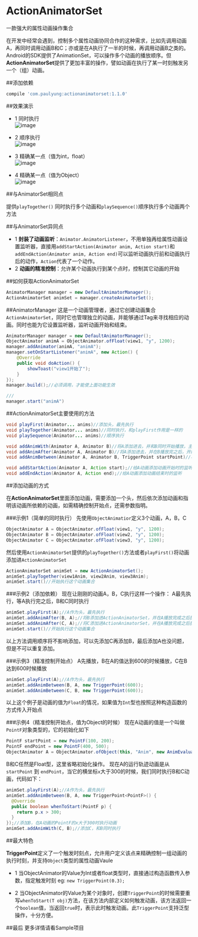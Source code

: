 # ActionAnimatorSet
一款强大的属性动画操作集合

在开发中经常会遇到，控制多个属性动画协同合作的这种需求，比如先调用动画A，再同时调用动画B和C；亦或是在A执行了一半的时候，再调用动画B之类的。Android的SDK提供了AnimationSet，可以操作多个动画的播放顺序。但**ActionAnimatorSet**提供了更加丰富的操作，譬如动画在执行了某一时刻触发另一个（组）动画。

##添加依赖
```groovy
compile 'com.paulyung:actionanimatorset:1.1.0'
```

##效果演示

* 1 同时执行<br/>
![image](https://github.com/paulyung541/ActionAnimatorSet/blob/master/gif_res/together.gif)

* 2 顺序执行<br/>
![image](https://github.com/paulyung541/ActionAnimatorSet/blob/master/gif_res/sequence.gif)

* 3 精确某一点（值为int，float）<br/>
![image](https://github.com/paulyung541/ActionAnimatorSet/blob/master/gif_res/point1.gif)

* 4 精确某一点（值为Object）<br/>
![image](https://github.com/paulyung541/ActionAnimatorSet/master/gif_res/point2.gif)

##与AnimatorSet相同点

提供`playTogether()` 同时执行多个动画和`playSequence()`顺序执行多个动画两个方法

##与AnimatorSet异同点

* 1 **封装了动画监听**：`Animator.AnimatorListener`，不用单独再给属性动画设置监听器，直接用`addStartAction(Animator anim, Action start)`和`addEndAction(Animator anim, Action end)`可以监听动画执行前和动画执行后的动作，`Action`代表了一个动作。
* 2 **动画的精准控制**：允许某个动画执行到某个点时，控制其它动画的开始

##如何获取ActionAnimatorSet
```java
AnimatorManager manager = new DefaultAnimatorManager();
ActionAnimatorSet animSet = manager.createAnimatorSet();
```

##AnimatorManager
这是一个动画管理者，通过它创建动画集合`ActionAnimatorSet`，同时它也管理独立的动画，并能够通过Tag来寻找相应的动画。同时也能为它设置监听器，监听动画开始和结束。
```java
AnimatorManager manager = new DefaultAnimatorManager();
ObjectAnimator animA = ObjectAnimator.ofFloat(view1, "y", 1200);
manager.addAnimator(animA, "animA");
manager.setOnStartListener("animA", new Action() {
    @Override
    public void doAction() {
        showToast("view1开始了");
    }
});
manager.build();//必须调用，才能使上面功能生效

///
manager.start("animA")

```

##ActionAnimatorSet主要使用的方法

```java
void playFirst(Animator... anims)//添加头，最先执行
void playTogether(Animator... anims)//同时执行，和playFirst作用是一样的
void playSequence(Animator... anims)//顺序执行

void addAnimWith(Animator A, Animator B)//将A添加进去，并和B同时开始播放，主要用作一些不是头部，又需要同时操作的动画
void addAnimAfter(Animator A, Animator B)//将A添加进去，并在B播放完之后，开始播放
void addAnimBetween(Animator A, Animator B, TriggerPoint startPoint)//将A添加进去，并定义了一个开始点TriggerPoint ，在B播放到这个点时，开始播放A

void addStartAction(Animator A, Action start);//给A动画添加动画开始时的监听
void addEndAction(Animator A, Action end);//给A动画添加动画结束时的监听
```

##添加动画的方式

在**ActionAnimatorSet**里面添加动画，需要添加一个头，然后依次添加动画和指明该动画所依赖的动画，如需精确控制开始点，还需参数指明。

###示例1（简单的同时执行）
先使用`ObjectAnimatior`定义3个动画，A，B，C
```java
ObjectAnimator A = ObjectAnimator.ofFloat(view1, "y", 1200);
ObjectAnimator B = ObjectAnimator.ofFloat(view2, "y", 1200);
ObjectAnimator C = ObjectAnimator.ofFloat(view3, "y", 1200);
```
然后使用`ActionAnimatorSet`提供的`playTogether()`方法或者`playFirst()`将动画添加进`ActionAnimatorSet`
```java
ActionAnimatorSet animSet = new ActionAnimatorSet();
animSet.playTogether(view1Anim, view2Anim, view3Anim);
animSet.start()//开始执行这个动画集合
```


###示例2（添加依赖）
现在让刚刚的动画A，B，C执行这样一个操作：
A最先执行，等A执行完之后，B和C同时执行
```java
animSet.playFirst(A);//A作为头，最先执行
animSet.addAnimAfter(B, A);//将B添加进ActionAnimatorSet，并在A播放完成之后执行
animSet.addAnimAfter(C, A);//将C添加进ActionAnimatorSet，并在A播放完成之后执行
animSet.start()//开始执行这个动画集合
```
以上方法调用顺序将不影响添加，可以先添加C再添加B，最后添加A也没问题，但是不可以重复添加。

###示例3（精准控制开始点）
A先播放，B在A的值达到600的时候播放，C在B达到600时候播放
```java
animSet.playFirst(A);//A作为头，最先执行
animSet.addAnimBetween(B, A, new TriggerPoint(600));
animSet.addAnimBetween(C, B, new TriggerPoint(600));
```
以上这个例子是动画的值为`Float`的情况，如果值为`Int`型也按照这种构造函数的方式传入开始点

###示例4（精准控制开始点，值为Object的时候）
现在A动画的值是一个叫做`PointF`对象类型的，它的初始化如下
```java
PointF startPoint = new PointF(100, 200);
PointF endPoint = new PointF(400, 500);
ObjectAnimator A = ObjectAnimator.ofObject(this, "Anim", new AnimEvaluator(), startPoint, endPoint);//因为我的set方法是放在Activity里面的，所以直接使用了this
```
B和C任然是Float型，这里省略初始化操作。
现在A的运行轨迹动画是从`startPoint` 到 `endPoint`，当它的横坐标`x`大于300的时候，我们同时执行B和C动画，代码如下：
```java
animSet.playFirst(A);//A作为头，最先执行
animSet.addAnimBetween(B, A, new TriggerPoint<PointF>() {
  @Override
  public boolean whenToStart(PointF p) {
    return p.x > 300;
  }
});//添加B，在A动画的PointF的x大于300时执行动画
animSet.addAnimWith(C, B);//添加C，和B同时执行
```

##最大特色

**TriggerPoint**定义了一个触发时刻点，允许用户定义该点来精确控制一组动画的执行时刻，并支持`Object`类型的属性动画Vaule
* 1 当ObjectAnimator的Value为Int或者float类型时，直接通过构造函数传入参数，指定触发时刻
  eg: `new TriggerPoint(0.3);`

* 2 当ObjectAnimator的Value为某个对象时，创建`TriggerPoint`的时候需要重写`whenToStart(T obj)`方法，在该方法内部定义如何触发动画，该方法返回一个`boolean`值，当返回`true`时，表示此时触发动画。此`TriggerPoint`支持泛型操作，十分方便。


##最后
更多详情请看Sample项目